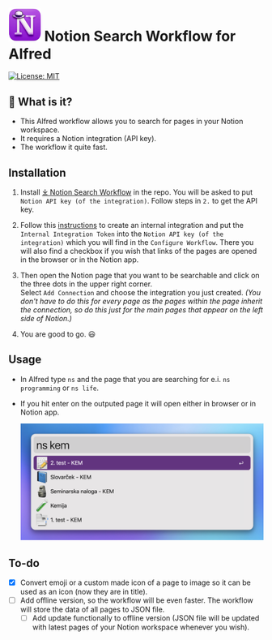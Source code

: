 # <img src="images/notionxalfred.png" width="64"> Notion Search Workflow for Alfred

[![License: MIT](https://img.shields.io/badge/License-MIT-yellow.svg)](https://opensource.org/licenses/MIT)

## 🤔 What is it?

- This Alfred workflow allows you to search for pages in your Notion workspace.
- It requires a Notion integration (API key).
- The workflow it quite fast.

## Installation

1. Install [⤓ Notion Search Workflow](https://github.com/svenko99/alfred-notion/releases/download/v1.2.0/notion_search.alfredworkflow) in the repo. You will be asked to put `Notion API key (of the integration)`. Follow steps in `2.` to get the API key.

2. Follow this [instructions](https://www.notion.so/help/create-integrations-with-the-notion-api#create-an-internal-integration) to create an internal integration and put the `Internal Integration Token` into the `Notion API key (of the integration)` which you will find in the `Configure Workflow`. There you will also find a checkbox if you wish that links of the pages are opened in the browser or in the Notion app.

3. Then open the Notion page that you want to be searchable and click on the three dots in the upper right corner.  
   Select `Add Connection` and choose the integration you just created. _(You don't have to do this for every page as the pages within the page inherit the connection, so do this just for the main pages that appear on the left side of Notion.)_

4. You are good to go. 😃

## Usage

- In Alfred type `ns` and the page that you are searching for e.i. `ns programming` or `ns life`.
- If you hit enter on the outputed page it will open either in browser or in Notion app.
  
  ![screenshot](images/screenshot1.png)

## To-do

- [x] Convert emoji or a custom made icon of a page to image so it can be used as an icon (now they are in title).
- [ ] Add offline version, so the workflow will be even faster. The workflow will store the data of all pages to JSON file.
  - [ ] Add update functionally to offline version (JSON file will be updated with latest pages of your Notion workspace whenever you wish).
